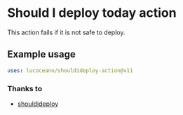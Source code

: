 # Should I deploy today action

This action fails if it is not safe to deploy.

## Example usage

```yaml
uses: lucoceano/shouldideploy-action@v11
```

### Thanks to

- [shouldideploy](https://github.com/baires/shouldideploy/)
